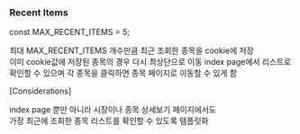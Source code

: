
### Recent Items  
  
const MAX_RECENT_ITEMS = 5;  
  
최대 MAX_RECENT_ITEMS 개수만큼 최근 조회한 종목을 cookie에 저장  
이미 cookie값에 저장된 종목의 경우 다시 최상단으로 이동
index page에서 리스트로 확인할 수 있으며 각 종목을 클릭하면 종목 페이지로 이동할 수 있게 함  
  
[Considerations]  
  
index page 뿐만 아니라 시장이나 종목 상세보기 페이지에서도   
가장 최근에 조회한 종목 리스트를 확인할 수 있도록 템플릿화  
  
